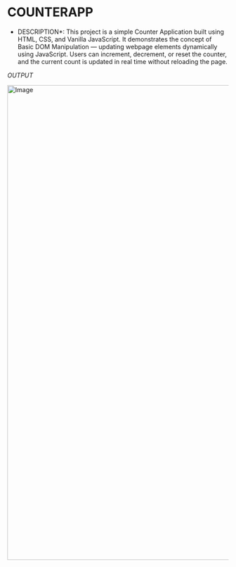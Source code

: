 # COUNTERAPP
* DESCRIPTION*: This project is a simple Counter Application built using HTML, CSS, and Vanilla JavaScript.
It demonstrates the concept of Basic DOM Manipulation — updating webpage elements dynamically using JavaScript.
Users can increment, decrement, or reset the counter, and the current count is updated in real time without reloading the page.




*OUTPUT*


<img width="1920" height="1080" alt="Image" src="https://github.com/user-attachments/assets/1a74ec5e-ac67-4800-aace-69b868d7d44c" />
